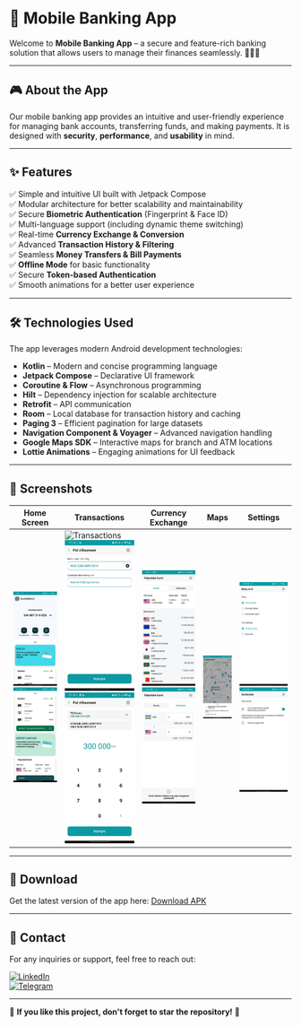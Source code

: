 # 💼 Mobile Banking App

Welcome to **Mobile Banking App** – a secure and feature-rich banking solution that allows users to manage their finances seamlessly. 🏦👨‍💻

---

## 🎮 About the App
Our mobile banking app provides an intuitive and user-friendly experience for managing bank accounts, transferring funds, and making payments. It is designed with **security**, **performance**, and **usability** in mind.

---

## ✨ Features
✅ Simple and intuitive UI built with Jetpack Compose  
✅ Modular architecture for better scalability and maintainability  
✅ Secure **Biometric Authentication** (Fingerprint & Face ID)  
✅ Multi-language support (including dynamic theme switching)  
✅ Real-time **Currency Exchange & Conversion**  
✅ Advanced **Transaction History & Filtering**  
✅ Seamless **Money Transfers & Bill Payments**  
✅ **Offline Mode** for basic functionality  
✅ Secure **Token-based Authentication**  
✅ Smooth animations for a better user experience  

---

## 🛠 Technologies Used
The app leverages modern Android development technologies:
- **Kotlin** – Modern and concise programming language
- **Jetpack Compose** – Declarative UI framework
- **Coroutine & Flow** – Asynchronous programming
- **Hilt** – Dependency injection for scalable architecture
- **Retrofit** – API communication
- **Room** – Local database for transaction history and caching
- **Paging 3** – Efficient pagination for large datasets
- **Navigation Component & Voyager** – Advanced navigation handling
- **Google Maps SDK** – Interactive maps for branch and ATM locations
- **Lottie Animations** – Engaging animations for UI feedback

---

## 📸 Screenshots
| Home Screen | Transactions | Currency Exchange | Maps | Settings |
|------------|-------------|----------------|------|---------|
|  <img src="https://github.com/Khonsaid/Mobile-Banking/blob/main/photo_2025-03-20_12-08-14.jpg" width="200">  <img src="https://github.com/Khonsaid/Mobile-Banking/blob/main/photo_2025-03-20_12-08-31.jpg" width="200">| ![Transactions](https://via.placeholder.com/200) <img src="https://github.com/Khonsaid/Mobile-Banking/blob/main/photo_2025-03-20_12-24-47.jpg" width="200"> <img src="https://github.com/Khonsaid/Mobile-Banking/blob/main/photo_2025-03-20_12-24-48.jpg" width="200"> | <img src="https://github.com/Khonsaid/Mobile-Banking/blob/main/photo_2025-03-20_12-08-16.jpg" width="200">  <img src="https://github.com/Khonsaid/Mobile-Banking/blob/main/photo_2025-03-20_12-20-00.jpg" width="200">| <img src="https://github.com/Khonsaid/Mobile-Banking/blob/main/photo_2025-03-20_12-08-45.jpg" width="200">|  <img src="https://github.com/Khonsaid/Mobile-Banking/blob/main/photo_2025-03-20_12-08-25.jpg" width="200"> <img src="https://github.com/Khonsaid/Mobile-Banking/blob/main/photo_2025-03-20_12-20-52.jpg" width="200"> |

---

## 💾 Download
Get the latest version of the app here: [Download APK](#)

---

## 📩 Contact
For any inquiries or support, feel free to reach out:

[![LinkedIn](https://img.shields.io/badge/LinkedIn-Profile-blue?style=for-the-badge&logo=linkedin)](https://www.linkedin.com/in/khonsaid)  
[![Telegram](https://img.shields.io/badge/Telegram-Message-blue?style=for-the-badge&logo=telegram)](https://t.me/xonsaid)

---

🌟 **If you like this project, don't forget to star the repository!** 🌟

